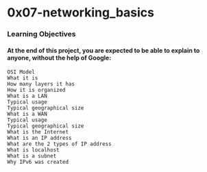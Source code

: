 # 0x07-networking_basics

### Learning Objectives
#### At the end of this project, you are expected to be able to explain to anyone, without the help of Google:
```
OSI Model
What it is
How many layers it has
How it is organized
What is a LAN
Typical usage
Typical geographical size
What is a WAN
Typical usage
Typical geographical size
What is the Internet
What is an IP address
What are the 2 types of IP address
What is localhost
What is a subnet
Why IPv6 was created
```
